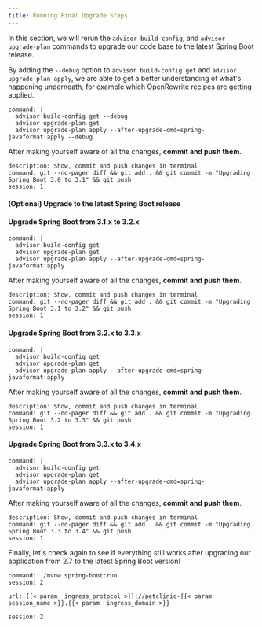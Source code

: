 ```yaml
---
title: Running Final Upgrade Steps 
---
```


In this section, we will rerun the `advisor build-config`, and `advisor upgrade-plan` commands to upgrade our code base to the latest Spring Boot release.

By adding the `--debug` option to `advisor build-config get` and `advisor upgrade-plan apply`, we are able to get a better understanding of what's happening underneath, for example which OpenRewrite recipes are getting applied.
```terminal:execute
command: |
  advisor build-config get --debug
  advisor upgrade-plan get 
  advisor upgrade-plan apply --after-upgrade-cmd=spring-javaformat:apply --debug
```

After making yourself aware of all the changes, **commit and push them**.
```terminal:execute
description: Show, commit and push changes in terminal 
command: git --no-pager diff && git add . && git commit -m "Upgrading Spring Boot 3.0 to 3.1" && git push
session: 1
```

#### (Optional) Upgrade to the latest Spring Boot release

#### Upgrade Spring Boot from 3.1.x to 3.2.x
```terminal:execute
command: |
  advisor build-config get
  advisor upgrade-plan get 
  advisor upgrade-plan apply --after-upgrade-cmd=spring-javaformat:apply
```

After making yourself aware of all the changes, **commit and push them**.
```terminal:execute
description: Show, commit and push changes in terminal 
command: git --no-pager diff && git add . && git commit -m "Upgrading Spring Boot 3.1 to 3.2" && git push
session: 1
```

#### Upgrade Spring Boot from 3.2.x to 3.3.x
```terminal:execute
command: |
  advisor build-config get
  advisor upgrade-plan get 
  advisor upgrade-plan apply --after-upgrade-cmd=spring-javaformat:apply
```
After making yourself aware of all the changes, **commit and push them**.
```terminal:execute
description: Show, commit and push changes in terminal 
command: git --no-pager diff && git add . && git commit -m "Upgrading Spring Boot 3.2 to 3.3" && git push
session: 1
```
#### Upgrade Spring Boot from 3.3.x to 3.4.x
```terminal:execute
command: |
  advisor build-config get
  advisor upgrade-plan get 
  advisor upgrade-plan apply --after-upgrade-cmd=spring-javaformat:apply
```

After making yourself aware of all the changes, **commit and push them**.
```terminal:execute
description: Show, commit and push changes in terminal 
command: git --no-pager diff && git add . && git commit -m "Upgrading Spring Boot 3.3 to 3.4" && git push
session: 1
```



Finally, let's check again to see if everything still works after upgrading our application from 2.7 to the latest Spring Boot version!
```terminal:execute
command: ./mvnw spring-boot:run
session: 2
```

```dashboard:open-url
url: {{< param  ingress_protocol >}}://petclinic-{{< param  session_name >}}.{{< param  ingress_domain >}}
```

```terminal:interrupt
session: 2
```
